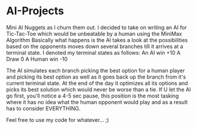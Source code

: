 # AI-Projects
Mini AI Nuggets as I churn them out.
I decided to take on writing an AI for Tic-Tac-Toe which would be unbeatable by a human using the MiniMax Algorithm
Basically what happens is the AI takes a look at the possibilities based on the opponents moves down several branches till it arrives at a terminal state.
I denoted my terminal states as follows:
An AI win +10
A Draw 0
A Human win -10

The AI simulates each branch picking the best option for a human player and picking its best option as well as it goes back up the branch from it's current terminal state.
At the end of the day it optimizes all its options and picks its best solution which would never be worse than a tie.
If U let the AI go first, you'll notice a 4-5 sec pause, this position is the most tasking where it has no idea what the human opponent would play and as a result has to consider EVERYTHING.

Feel free to use my code for whatever... ;) 

